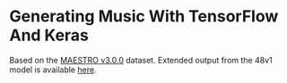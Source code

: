 # Generating Music With TensorFlow And Keras

Based on the [MAESTRO v3.0.0](http://g.co/magenta/maestro-dataset) dataset. Extended output from the 48v1 model is available [here](/outputs/test_music_20_48v1_synth.m4a).
